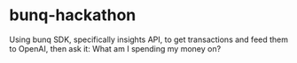 # bunq-hackathon
Using bunq SDK, specifically insights API, to get transactions and feed them to OpenAI, then ask it:
What am I spending my money on?
